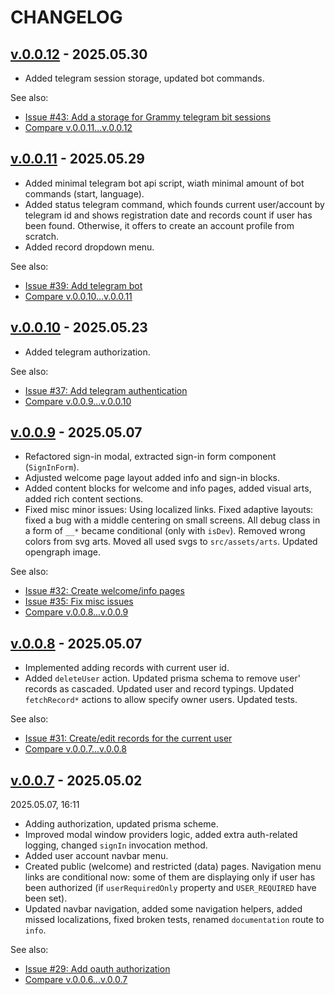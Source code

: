 <!--
 @since 2025.05.02
 @changed 2025.05.30, 15:18
-->

# CHANGELOG

## [v.0.0.12](https://github.com/lilliputten/team-tree-app/releases/tag/v.0.0.12) - 2025.05.30

- Added telegram session storage, updated bot commands.

See also:

- [Issue #43: Add a storage for Grammy telegram bit sessions](https://github.com/lilliputten/team-tree-app/issues/43)
- [Compare v.0.0.11...v.0.0.12](https://github.com/lilliputten/team-tree-app/compare/v.0.0.11...v.0.0.12)

## [v.0.0.11](https://github.com/lilliputten/team-tree-app/releases/tag/v.0.0.11) - 2025.05.29

- Added minimal telegram bot api script, wiath minimal amount of bot commands (start, language).
- Added status telegram command, which founds current user/account by telegram id and shows registration date and records count if user has been found. Otherwise, it offers to create an account profile from scratch.
- Added record dropdown menu.

See also:

- [Issue #39: Add telegram bot](https://github.com/lilliputten/team-tree-app/issues/39)
- [Compare v.0.0.10...v.0.0.11](https://github.com/lilliputten/team-tree-app/compare/v.0.0.10...v.0.0.11)

## [v.0.0.10](https://github.com/lilliputten/team-tree-app/releases/tag/v.0.0.10) - 2025.05.23

- Added telegram authorization.

See also:

- [Issue #37: Add telegram authentication](https://github.com/lilliputten/team-tree-app/issues/37)
- [Compare v.0.0.9...v.0.0.10](https://github.com/lilliputten/team-tree-app/compare/v.0.0.9...v.0.0.10)

## [v.0.0.9](https://github.com/lilliputten/team-tree-app/releases/tag/v.0.0.9) - 2025.05.07

- Refactored sign-in modal, extracted sign-in form component (`SignInForm`).
- Adjusted welcome page layout added info and sign-in blocks.
- Added content blocks for welcome and info pages, added visual arts, added rich content sections.
- Fixed misc minor issues: Using localized links. Fixed adaptive layouts: fixed a bug with a middle centering on small screens. All debug class in a form of `__*` became conditional (only with `isDev`). Removed wrong colors from svg arts. Moved all used svgs to `src/assets/arts`. Updated opengraph image.

See also:

- [Issue #32: Create welcome/info pages](https://github.com/lilliputten/team-tree-app/issues/32)
- [Issue #35: Fix misc issues](https://github.com/lilliputten/team-tree-app/issues/35)
- [Compare v.0.0.8...v.0.0.9](https://github.com/lilliputten/team-tree-app/compare/v.0.0.8...v.0.0.9)

## [v.0.0.8](https://github.com/lilliputten/team-tree-app/releases/tag/v.0.0.8) - 2025.05.07

- Implemented adding records with current user id.
- Added `deleteUser` action. Updated prisma schema to remove user' records as cascaded. Updated user and record typings. Updated `fetchRecord*` actions to allow specify owner users. Updated tests.

See also:

- [Issue #31: Create/edit records for the current user](https://github.com/lilliputten/team-tree-app/issues/31)
- [Compare v.0.0.7...v.0.0.8](https://github.com/lilliputten/team-tree-app/compare/v.0.0.7...v.0.0.8)

## [v.0.0.7](https://github.com/lilliputten/team-tree-app/releases/tag/v.0.0.7) - 2025.05.02

2025.05.07, 16:11

- Adding authorization, updated prisma scheme.
- Improved modal window providers logic, added extra auth-related logging, changed `signIn` invocation method.
- Added user account navbar menu.
- Created public (welcome) and restricted (data) pages. Navigation menu links are conditional now: some of them are displaying only if user has been authorized (if `userRequiredOnly` property and `USER_REQUIRED` have been set).
- Updated navbar navigation, added some navigation helpers, added missed localizations, fixed broken tests, renamed `documentation` route to `info`.

See also:

- [Issue #29: Add oauth authorization](https://github.com/lilliputten/team-tree-app/issues/29)
- [Compare v.0.0.6...v.0.0.7](https://github.com/lilliputten/team-tree-app/compare/v.0.0.6...v.0.0.7)
